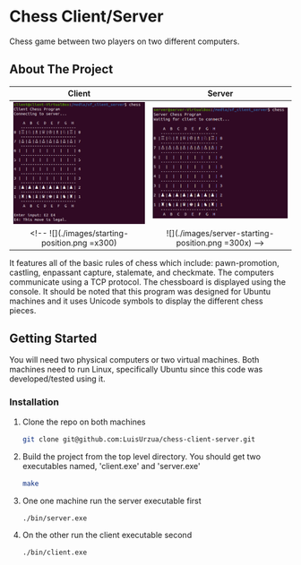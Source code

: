 # Chess Client/Server
Chess game between two players on two different computers.

<!-- ABOUT THE PROJECT -->
## About The Project

Client                     |  Server
:-------------------------:|:-------------------------:
<img src="./images/starting-position.png" alt="drawing" width="600" />  |  <img src="./images/server-starting-position.png" alt="drawing" width="650" />
<!-- ![](./images/starting-position.png =x300)  |  ![](./images/server-starting-position.png =300x) -->

<!-- <img src="images/starting-position.png" width="300"><img src="images/server-starting-position.png" width="300"> -->


It features all of the basic rules of chess which include: pawn-promotion, castling, enpassant capture, stalemate, and checkmate. The computers communicate using a TCP protocol. The chessboard is displayed using the console. It should be noted that this program was designed for Ubuntu machines and it uses Unicode symbols to display the different chess pieces.

<!-- GETTING STARTED -->
## Getting Started
You will need two physical computers or two virtual machines. Both machines need to run Linux, specifically Ubuntu since this code was developed/tested using it.

### Installation
1. Clone the repo on both machines
   ```sh
   git clone git@github.com:LuisUrzua/chess-client-server.git
   ```
2. Build the project from the top level directory. You should get two executables named, 'client.exe' and 'server.exe'
   ```sh
   make
   ```
3. One one machine run the server executable first
   ```sh
   ./bin/server.exe
   ```
4. On the other run the client executable second
   ```sh
   ./bin/client.exe
   ```

